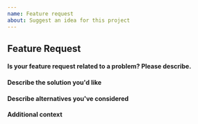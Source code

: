```yaml
---
name: Feature request
about: Suggest an idea for this project
---
```


<!-- Please fill out the sections below. -->

## Feature Request

#### Is your feature request related to a problem? Please describe.

<!-- I'm always frustrated when [...] -->

#### Describe the solution you'd like

<!-- What you want to happen. -->

#### Describe alternatives you've considered

<!-- Any alternative solutions or features you've considered. -->

#### Additional context

<!-- Add any other context or screenshots about the feature request here. -->
